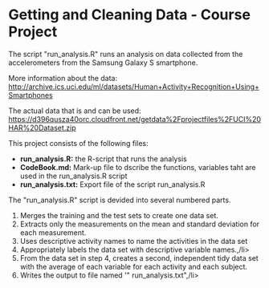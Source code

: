 # Getting and Cleaning Data - Course Project

The script "run_analysis.R" runs an analysis on data collected from the accelerometers from the Samsung Galaxy S smartphone.

More information about the data: 
http://archive.ics.uci.edu/ml/datasets/Human+Activity+Recognition+Using+Smartphones

The actual data that is and can be used:
https://d396qusza40orc.cloudfront.net/getdata%2Fprojectfiles%2FUCI%20HAR%20Dataset.zip

This project consists of the following files:
<ul>
<li><strong>run_analysis.R:</strong> the R-script that runs the analysis</li>
<li><strong>CodeBook.md:</strong> Mark-up file to dscribe the functions, variables taht are used in the run_analysis.R script</li>
<li><strong>run_analysis.txt:</strong> Export file of the script run_analysis.R</li>
</ul>

The "run_analysis.R" script is devided into several numbered parts.
<ol>
<li>Merges the training and the test sets to create one data set.</li>
<li>Extracts only the measurements on the mean and standard deviation for each measurement.</li>
<li>Uses descriptive activity names to name the activities in the data set</li>
<li>Appropriately labels the data set with descriptive variable names.,/li>
<li>From the data set in step 4, creates a second, independent tidy data set with the average of each variable for each activity and each subject.</il>
<li>Writes the output to file named '" run_analysis.txt",/li>
</ol>
